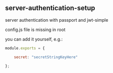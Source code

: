 server-authentication-setup
----
server authentication with passport and jwt-simple

config.js file is missing in root

you can add it yourself, e.g.:


```javascript
module.exports = {

    secret: "secretStringKeyHere"

};
```
